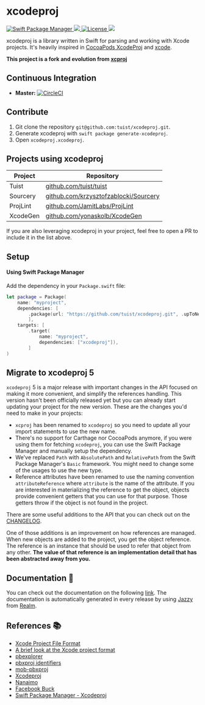 # xcodeproj

<a href="https://swift.org/package-manager">
<img src="https://img.shields.io/badge/spm-compatible-brightgreen.svg?style=flat" alt="Swift Package Manager"/>
</a>
<a href="https://github.com/tuist/xcodeproj/releases">
  <img src="https://img.shields.io/github/release/tuist/xcodeproj.svg"/>
</a>
<a href="https://opensource.org/licenses/MIT">
  <img src="https://img.shields.io/badge/License-MIT-yellow.svg" alt="License" />
</a>
<a href="https://codecov.io/gh/xcodeswift/xcproj">
  <img src="https://codecov.io/gh/xcodeswift/xcproj/branch/master/graph/badge.svg" />
</a>

xcodeproj is a library written in Swift for parsing and working with Xcode projects. It's heavily inspired in [CocoaPods XcodeProj](https://github.com/CocoaPods/Xcodeproj) and [xcode](https://www.npmjs.com/package/xcode).

**This project is a fork and evolution from [xcproj](https://github.com/xcodeswift/xcproj)**

## Continuous Integration

- **Master:** [![CircleCI](https://circleci.com/gh/tuist/xcodeproj.svg?style=svg)](https://circleci.com/gh/tuist/xcodeproj)

## Contribute

1. Git clone the repository `git@github.com:tuist/xcodeproj.git`.
2. Generate xcodeproj with  `swift package generate-xcodeproj`.
3. Open `xcodeproj.xcodeproj`.

## Projects using xcodeproj

| Project | Repository             |
|---------|------------------------|
| Tuist   | [github.com/tuist/tuist](https://github.com/tuist/tuist) |
| Sourcery | [github.com/krzysztofzablocki/Sourcery](https://github.com/krzysztofzablocki/Sourcery) |
| ProjLint | [github.com/JamitLabs/ProjLint](https://github.com/JamitLabs/ProjLint) |
| XcodeGen | [github.com/yonaskolb/XcodeGen](https://github.com/yonaskolb/XcodeGen) |

If you are also leveraging xcodeproj in your project, feel free to open a PR to include it in the list above.

## Setup

#### Using Swift Package Manager

Add the dependency in your `Package.swift` file:

```swift
let package = Package(
    name: "myproject",
    dependencies: [
        .package(url: "https://github.com/tuist/xcodeproj.git", .upToNextMajor(from: "5.1.0")),
        ],
    targets: [
        .target(
            name: "myproject",
            dependencies: ["xcodeproj"]),
        ]
)
```

## Migrate to xcodeproj 5
`xcodeproj` 5 is a major release with important changes in the API focused on making it more convenient, and simplify the references handling. This version hasn't been officially released yet but you can already start updating your project for the new version. These are the changes you'd need to make in your projects:

- `xcproj` has been renamed to `xcodeproj` so you need to update all your import statements to use the new name.
- There's no support for Carthage nor CocoaPods anymore, if you were using them for fetching `xcodeproj`, you can use the Swift Package Manager and manually setup the dependency.
- We've replaced `Path` with `AbsolutePath` and `RelativePath` from the Swift Package Manager's `Basic` framework. You might need to change some of the usages to use the new type.
- Reference attributes have been renamed to use the naming convention `attributeReference` where `attribute` is the name of the attribute. If you are interested in materializing the reference to get the object, objects provide convenient getters that you can use for that purpose. Those getters throw if the object is not found in the project.

There are some useful additions to the API that you can check out on the [CHANGELOG](https://github.com/tuist/xcodeproj/blob/master/CHANGELOG.md). 

One of those additions is an improvement on how references are managed.
 When new objects are added to the project, you get the object reference. The reference is an instance that should be used to refer that object from any other. **The value of that reference is an implementation detail that has been abstracted away from you.**

## Documentation 📄
You can check out the documentation on the following [link](https://tuist.github.io/xcodeproj/index.html). The documentation is automatically generated in every release by using [Jazzy](https://github.com/realm/jazzy) from [Realm](https://realm.io).

## References 📚

- [Xcode Project File Format](http://www.monobjc.net/xcode-project-file-format.html)
- [A brief look at the Xcode project format](http://danwright.info/blog/2010/10/xcode-pbxproject-files/)
- [pbexplorer](https://github.com/mjmsmith/pbxplorer)
- [pbxproj identifiers](https://pewpewthespells.com/blog/pbxproj_identifiers.html)
- [mob-pbxproj](https://github.com/kronenthaler/mod-pbxproj)
- [Xcodeproj](https://github.com/CocoaPods/Xcodeproj)
- [Nanaimo](https://github.com/CocoaPods/Nanaimo)
- [Facebook Buck](https://buckbuild.com/javadoc/com/facebook/buck/apple/xcode/xcodeproj/package-summary.html)
- [Swift Package Manager - Xcodeproj](https://github.com/apple/swift-package-manager/tree/master/Sources/Xcodeproj)
